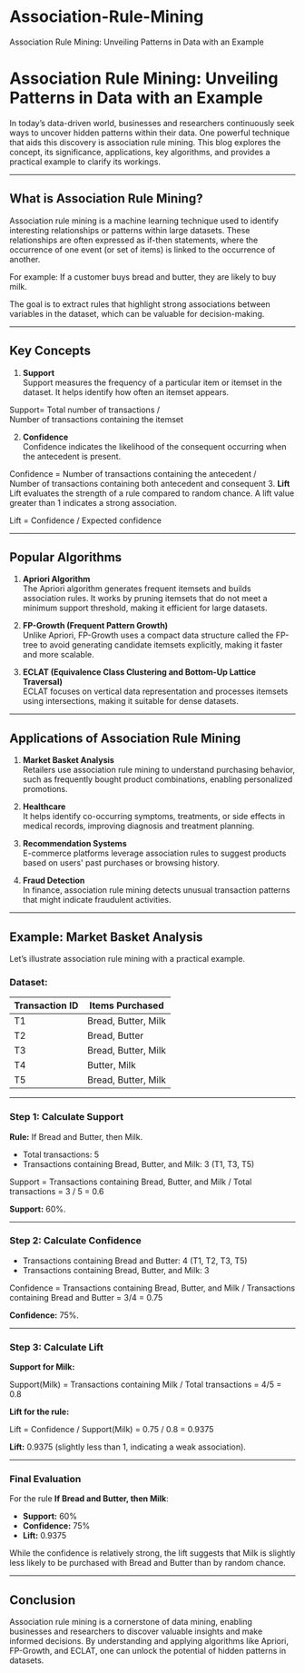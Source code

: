 # Association-Rule-Mining
Association Rule Mining: Unveiling Patterns in Data with an Example

# Association Rule Mining: Unveiling Patterns in Data with an Example

In today’s data-driven world, businesses and researchers continuously seek ways to uncover hidden patterns within their data. One powerful technique that aids this discovery is association rule mining. This blog explores the concept, its significance, applications, key algorithms, and provides a practical example to clarify its workings.

---

## What is Association Rule Mining?

Association rule mining is a machine learning technique used to identify interesting relationships or patterns within large datasets. These relationships are often expressed as if-then statements, where the occurrence of one event (or set of items) is linked to the occurrence of another.

For example:
If a customer buys bread and butter, they are likely to buy milk.

The goal is to extract rules that highlight strong associations between variables in the dataset, which can be valuable for decision-making.

---

## Key Concepts

1. **Support**  
   Support measures the frequency of a particular item or itemset in the dataset. It helps identify how often an itemset appears.

Support= 
Total number of transactions / Number of transactions containing the itemset

2. **Confidence**  
   Confidence indicates the likelihood of the consequent occurring when the antecedent is present.

  Confidence = Number of transactions containing the antecedent / Number of transactions containing both antecedent and consequent
3. **Lift**  
   Lift evaluates the strength of a rule compared to random chance. A lift value greater than 1 indicates a strong association.

   Lift = Confidence / Expected confidence

---

## Popular Algorithms

1. **Apriori Algorithm**  
   The Apriori algorithm generates frequent itemsets and builds association rules. It works by pruning itemsets that do not meet a minimum support threshold, making it efficient for large datasets.

2. **FP-Growth (Frequent Pattern Growth)**  
   Unlike Apriori, FP-Growth uses a compact data structure called the FP-tree to avoid generating candidate itemsets explicitly, making it faster and more scalable.

3. **ECLAT (Equivalence Class Clustering and Bottom-Up Lattice Traversal)**  
   ECLAT focuses on vertical data representation and processes itemsets using intersections, making it suitable for dense datasets.

---

## Applications of Association Rule Mining

1. **Market Basket Analysis**  
   Retailers use association rule mining to understand purchasing behavior, such as frequently bought product combinations, enabling personalized promotions.

2. **Healthcare**  
   It helps identify co-occurring symptoms, treatments, or side effects in medical records, improving diagnosis and treatment planning.

3. **Recommendation Systems**  
   E-commerce platforms leverage association rules to suggest products based on users' past purchases or browsing history.

4. **Fraud Detection**  
   In finance, association rule mining detects unusual transaction patterns that might indicate fraudulent activities.

---

## Example: Market Basket Analysis

Let’s illustrate association rule mining with a practical example.

### Dataset:

| Transaction ID | Items Purchased          |
|----------------|--------------------------|
| T1             | Bread, Butter, Milk      |
| T2             | Bread, Butter            |
| T3             | Bread, Butter, Milk      |
| T4             | Butter, Milk             |
| T5             | Bread, Butter, Milk      |

---

### Step 1: Calculate Support

**Rule:** If Bread and Butter, then Milk.

- Total transactions: 5  
- Transactions containing Bread, Butter, and Milk: 3 (T1, T3, T5)

Support = Transactions containing Bread, Butter, and Milk / Total transactions
= 3 / 5 
= 0.6

**Support:** 60%.

---

### Step 2: Calculate Confidence

- Transactions containing Bread and Butter: 4 (T1, T2, T3, T5)  
- Transactions containing Bread, Butter, and Milk: 3

Confidence = Transactions containing Bread, Butter, and Milk / Transactions containing Bread and Butter 
= 3/4 
= 0.75

**Confidence:** 75%.

---

### Step 3: Calculate Lift

**Support for Milk:**

Support(Milk) = Transactions containing Milk / Total transactions 
= 4/5 
= 0.8

**Lift for the rule:**

Lift = Confidence / Support(Milk) 
= 0.75 / 0.8 
= 0.9375

**Lift:** 0.9375 (slightly less than 1, indicating a weak association).

---

### Final Evaluation

For the rule **If Bread and Butter, then Milk**:

- **Support:** 60%
- **Confidence:** 75%
- **Lift:** 0.9375

While the confidence is relatively strong, the lift suggests that Milk is slightly less likely to be purchased with Bread and Butter than by random chance.

---

## Conclusion

Association rule mining is a cornerstone of data mining, enabling businesses and researchers to discover valuable insights and make informed decisions. By understanding and applying algorithms like Apriori, FP-Growth, and ECLAT, one can unlock the potential of hidden patterns in datasets.
